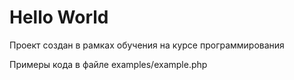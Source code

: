 # Hello World

Проект создан в рамках обучения на курсе программирования

Примеры кода в файле examples/example.php
